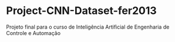 # Project-CNN-Dataset-fer2013
Projeto final para o curso de Inteligência Artificial de Engenharia de Controle e Automação
